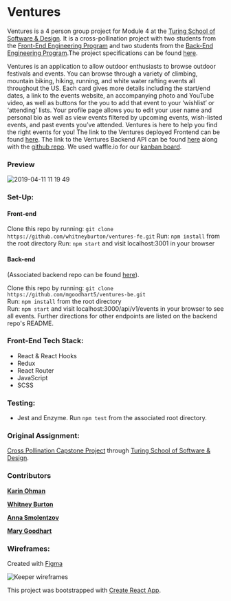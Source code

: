# Ventures
Ventures is a 4 person group project for Module 4 at the [Turing School of Software & Design](https://turing.io/). It is a cross-pollination project with two students from the [Front-End Engineering Program](https://turing.io/programs/front-end-engineering/) and two students from the [Back-End Engineering Program](https://turing.io/programs/back-end-engineering/).The project specifications can be found [here](http://backend.turing.io/module4/projects/cross_pollination/cross_pollination_spec).

Ventures is an application to allow outdoor enthusiasts to browse outdoor festivals and events. You can browse through a variety of climbing, mountain biking, hiking, running, and white water rafting events all throughout the US. Each card gives more details including the start/end dates, a link to the events website, an accompanying photo and YouTube video, as well as buttons for the you to add that event to your ‘wishlist’ or ‘attending’ lists. Your profile page allows you to edit your user name and personal bio as well as view events filtered by upcoming events, wish-listed events, and past events you’ve attended. Ventures is here to help you find the right events for you! The link to the Ventures deployed Frontend can be found [here](https://ventures-turing.herokuapp.com/). The link to the Ventures Backend API can be found [here](https://ventures-be.herokuapp.com/api/v1/events) along with the [github repo](https://github.com/mgoodhart5/ventures-be). We used waffle.io for our [kanban board](https://waffle.io/whitneyburton/ventures-fe). 

### Preview 
![2019-04-11 11 19 49](https://user-images.githubusercontent.com/33883645/55977359-dd808200-5c4b-11e9-8fa4-41ec9e1e88c0.gif)

### Set-Up:   
#### Front-end  
Clone this repo by running: `git clone https://github.com/whitneyburton/ventures-fe.git`
Run: `npm install` from the root directory
Run: `npm start` and visit localhost:3001 in your browser  

#### Back-end
(Associated backend repo can be found [here](https://github.com/mgoodhart5/ventures-be)).

Clone this repo by running: `git clone https://github.com/mgoodhart5/ventures-be.git`  
Run: `npm install` from the root directory  
Run: `npm start` and visit localhost:3000/api/v1/events in your browser to see all events.
Further directions for other endpoints are listed on the backend repo's README.

### Front-End Tech Stack:
* React & React Hooks
* Redux
* React Router
* JavaScript
* SCSS

### Testing:
* Jest and Enzyme. 
Run `npm test` from the associated root directory.

### Original Assignment: 
[Cross Pollination Capstone Project](http://frontend.turing.io/projects/capstone.html) through [Turing School of Software & Design](https://turing.io/).

### Contributors
**[Karin Ohman](https://github.com/kaohman)**

**[Whitney Burton](https://github.com/whitneyburton)**

**[Anna Smolentzov](https://github.com/asmolentzov)**

**[Mary Goodhart](https://github.com/mgoodhart5)**

### Wireframes:
Created with [Figma](https://www.figma.com/file/HT6bEdxRt724UmLwjYzNW0iS/Ventures?node-id=12%3A0)

![Keeper wireframes](./src/images/wireframes.png)

This project was bootstrapped with [Create React App](https://github.com/facebook/create-react-app).
